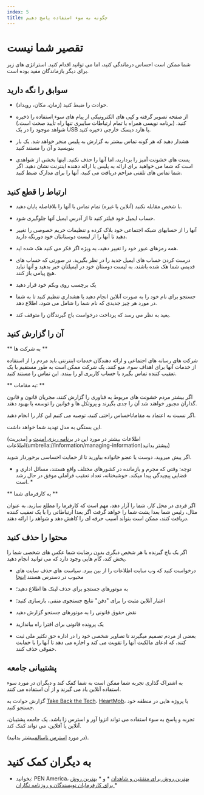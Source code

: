 ```yaml
---
index: 5
title: چگونه به سوء استفاده پاسخ دهیم
---
```

# تقصیر شما نیست
شما ممکن است احساس درماندگی کنید، اما می توانید اقدام کنید. استراتژی های زیر برای دیگر بازماندگان مفید بوده است.

## سوابق را نگه دارید

*   حوادث را ضبط کنید (زمان، مکان، رویداد).

*   از صفحه تصویر گرفته و کپی های الکترونیکی از پیام های سوء استفاده را ذخیره کنید. (برنامه نویسی همراه با تمام ارتباطات سایبری تنها راه تأیید صحت است.) شواهد موجود را در  یک USB یا هارد دیسک خارجی ذخیره کنید.

*   هشدار دهید که هر گونه تماس بیشتر به گزارش به پلیس منجر خواهد شد. یک بار بنویسید و آن را مستند کنید

*    پست های خشونت آمیز را بردارید، اما آنها را حذف نکنید. اینها بخشی از شواهدی است که شما می خواهید برای ارائه به پلیس یا ارائه دهنده اینترنت نشان دهید. اگر شما تماس های تلفنی مزاحم دریافت می کنید، آنها را برای مدارک ضبط کنید.

## ارتباط را قطع کنید

*   با شخص مقابله نکنید (آنلاین یا غیره) تمام تماس با آنها را بلافاصله پایان دهید.

*   حساب ایمیل خود فیلتر کنید تا از آدرس ایمیل آنها جلوگیری شود.

*   آنها را از حسابهای شبکه اجتماعی خود بلاک کرده و تنظیمات حریم خصوصی را تغییر دهید تا آنها را از لیست دوستانتان خود دورنگه دارید.

* همه رمزهای عبور خود را تغییر دهید، به ویژه اگر فکر می کنید هک شده اید.

*   درست کردن حساب های ایمیل جدید را در نظر بگیرید. در صورتی که حساب های قدیمی شما هک شده باشند، به لیست دوستان خود در  ایمیلتان خبر بدهید و آنها نباید هیچ پیامی باز کنند.

*   یک برچسب روی وبکم خود قرار دهید

*   جستجو برای نام خود را به صورت آنلاین انجام دهید یا هشداری تنظیم کنید تا به شما در مورد هر چیز جدیدی که نام شما را شامل می شود، اطلاع دهد.

*   بعید به نظر می رسد که پرداخت درخواست باج گیرندگان را متوقف کند.

## آن را گزارش کنید

** به شرکت ها **

شرکت های رسانه های اجتماعی و ارائه دهندگان خدمات اینترنتی باید مردم را از استفاده از خدمات آنها برای اهداف سوء، منع کنند. یک شرکت ممکن است به طور مستقیم با یک تعقیب کننده تماس بگیرد یا حساب کاربری او را ببندد. این تماس را مستند کنید.

** به مقامات: **

اگر بیشتر مردم خشونت های مربوط به فناوری را گزارش کنند، مجریان قانون و قانون گذاران مجبور خواهند شد آن را جدی بگیرند و پروتکل ها و قوانین را توسعه یا بهبود دهند.

 اگر نسبت به اعتماد به مقاماتاحساس راحتی کنید، توصیه می کنیم این کار را انجام دهید.

این بستگی به مدل تهدید شما خواهد داشت.

(اطلاعات بیشتر در مورد این در [برنامه ریزی امنیت](umbrella://assess-your-risk/security-planning)  و [مدیریت اطلاعات(umbrella://information/managing-information)بیشتر بدانید)

اگر پیش میروید، دوست یا عضو خانواده بیاورید تا از حمایت احساسی برخوردار شوید.

* توجه: وقتی که مجرم و بازمانده در کشورهای مختلف واقع هستند، مسائل اداری و قضایی پیچیدگی پیدا میکند. خوشبختانه، تعداد تعقیب فراملی موفق در حال رشد است. *

** به کارفرمای شما **

اگر فردی در محل کار، شما را آزار دهد، مهم است که کارفرما را مطلع سازید. به عنوان مثال، رئیس شما بعدا پشت شما را خواهد گرفت اگر بعدا ارتباطاتی را با یک تعقیب کننده دریافت کنند، ممکن است بتواند آسیب حرفه ای را کاهش دهد و شواهد را ارائه دهند.

## محتوا را حذف کنید

اگر یک باج گیرنده یا هر شخص دیگری بدون رضایت شما عکس های شخصی شما را پخش کند، گام هایی وجود دارد که می توانید انجام دهید.

*   درخواست کنید که وب سایت اطلاعات را از بین ببرد. سیاست های حذف سایت های محبوب در دسترس هستند [اینجا](https://oag.ca.gov/cyberexploitation)

*   به موتورهای جستجو برای حذف لینک ها اطلاع دهید؛

*   اعتبار آنلاین مثبت را برای "دفن" نتایج جستجوی منفی، بازسازی کنید؛

*   نقض حقوق قانونی را  به موتورهای جستجو گزارش دهید

*   یک پرونده قانونی برای افترا راه بیاندازید

*   بعضی از مردم تصمیم میگیرند تا تصاویر شخصی خود را در اداره حق تکثیر ملی ثبت کنند، که ادعای مالکیت آنها را تقویت می کند و اجازه می دهد تا آنها را با حمایت حقوقی حذف کنند.

## پشتیبانی جامعه

به اشتراک گذاری تجربه شما ممکن است به شما کمک کند و دیگران در مورد سوء استفاده آنلاین یاد می گیرند و از آن استفاده می کنند.

گزارش حوادث به [Take Back the Tech](https://www.takebackthetech.net/mapit/)، [HeartMob](https://iheartmob.org/)، یا پروژه هایی در منطقه خود جستجو کنید.

تجربه و پاسخ به سوء استفاده می تواند انزوا آور و استرس زا باشد. یک جامعه پشتیبان، آنلاین یا آفلاین، می تواند کمک کند.

(در مورد [استرس ناسالم](umbrella://stress/stress/beginner)بیشتر بدانید). 

# به دیگران کمک کنید

* بخوانید: PEN America، [بهترین روش برای متفقین و شاهدان](https://onlineharassmentfieldmanual.pen.org/best-practices-for-allies-and-witnesses/) * و * [بهترین روش برای کارفرمایان نویسندگان و روزنامه نگاران ](https://onlineharassmentfieldmanual.pen.org/best-practices-for-employers-of-writers-and-journalists/) *